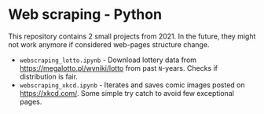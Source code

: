 # Web scraping - Python

This repository contains 2 small projects from 2021. In the future, they might not work anymore if considered web-pages structure change.

- `webscraping_lotto.ipynb` - Download lottery data from https://megalotto.pl/wyniki/lotto from past `N`-years. Checks if distribution is fair.
- `webscraping_xkcd.ipynb` - Iterates and saves comic images posted on https://xkcd.com/. Some simple try catch to avoid few exceptional pages.